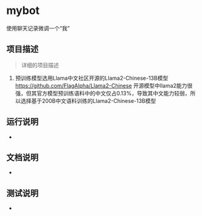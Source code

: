 # mybot
使用聊天记录微调一个“我”

## 项目描述
>  详细的项目描述
1. 预训练模型选用Llama中文社区开源的Llama2-Chinese-13B模型  https://github.com/FlagAlpha/Llama2-Chinese
   开源模型中llama2能力很强，但其官方模型预训练语料中的中文仅占0.13%，导致其中文能力较弱，所以选择基于200B中文语料训练的Llama2-Chinese-13B模型


## 运行说明
* 



## 文档说明
* 

## 测试说明
* 
